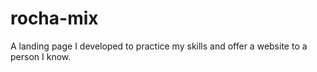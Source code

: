 # rocha-mix
A landing page I developed to practice my skills and offer a website to a person I know.
